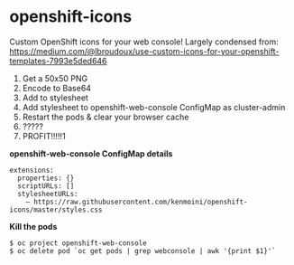 # openshift-icons

Custom OpenShift icons for your web console!  Largely condensed from: https://medium.com/@lbroudoux/use-custom-icons-for-your-openshift-templates-7993e5ded646

1. Get a 50x50 PNG
2. Encode to Base64
3. Add to stylesheet
4. Add stylesheet to openshift-web-console ConfigMap as cluster-admin
5. Restart the pods & clear your browser cache
6. ?????
7. PROFIT!!!!!1

**openshift-web-console ConfigMap details**

```
extensions:
  properties: {}
  scriptURLs: []
  stylesheetURLs:
    — https://raw.githubusercontent.com/kenmoini/openshift-icons/master/styles.css
```

**Kill the pods**
```
$ oc project openshift-web-console
$ oc delete pod `oc get pods | grep webconsole | awk '{print $1}'`
```
